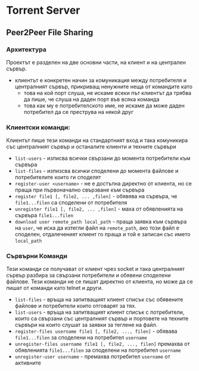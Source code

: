 # Torrent Server 
## Peer2Peer File Sharing
### Архитектура
Проектът е разделен на две основни части, на клиент и на централен сървър.
- клиентът е конкретен начин за комуникация между потребителя и централният сървър, прикриващ ненужните неща от командите като
  - това на кой порт слуша, не искаме всеки път клиентът да трябва да пише, че слуша на даден порт във всяка команда
  - това как му е потребителското име, не искаме да може даден потребител да се преструва на някой друг

### Клиентски команди:
Клиентът пише тези команди на стандартният вход и така комуникира със централният сървър и останалите клиенти и техните сървъри
- `list-users` - изписва всички свързани до момента потребители към сървъра
- `list-files` - изпизсва всички споделени до момента файлове и потребителите които ги споделят
- `register-user <username>` - не е достъпна директно от клиента, но се праща при първоначално свързване към сървъра
- `register file1 [, file2, ... ,filen]` - обявява на сървъра, че `file1...filen` са споделени от потребителя
- `unregister file1 [, file2, ... ,filen]` - маха от обявленията на сървъра `file1...filen`
- `download user remote_path local_path` - праща заявка към сървъра на `user`, че иска да изтегли файл на `remote_path`, ако този файл е споделен, отдалеченият клиент го праща и той е записан със името `local_path`

### Сървърни Команди
Тези команди се получават от клиент чрез socket и така централният сървър разбира за свързани потребители и обявени споделени файлове. Тези команди не се пишат директно от клиента, но може да се пишат от команди като telnet и други.
- `list-files` - връща на запитващият клиент списък със обявените файлове и потребители които отговарят за тях.
- `list-users` - връща на запитващият клиент списък с потребители, които са свързани със централният сървър и портовете на техните сървъри на които слушат за заявки за теглене на файл.
- `register-files username file1 [, file2, ..., filen]` - обявава `file1...filen` за споделени на потребител `username`
- `unregister-files username file1 [, file2, ..., filen]` премахва от обявленията `file1...filen` за споделени на потребител `username`
- `unregister-user username` - премахва потребител `username` от активните 

